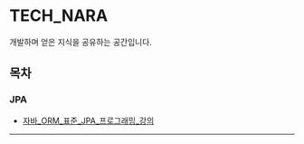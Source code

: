 # TECH_NARA
개발하며 얻은 지식을 공유하는 공간입니다.

## 목차

### JPA

- [자바_ORM_표준_JPA_프로그래밍_강의](https://github.com/hside-project/TECH_NARA/tree/main/JPA/%EC%9E%90%EB%B0%94_ORM_%ED%91%9C%EC%A4%80_JPA_%ED%94%84%EB%A1%9C%EA%B7%B8%EB%9E%98%EB%B0%8D)

---


